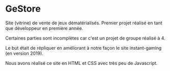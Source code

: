 # GeStore
Site (vitrine) de vente de jeux dématérialisés. Premier projet réalisé en tant que développeur en première année.

Certaines parties sont incomplètes car c'est un projet de groupe réalisé à 4.

Le but était de répliquer en améliorant à notre façon le site instant-gaming (en version 2019).

Nous avons réalisé ce site en HTML et CSS avec très peu de Javascript.
